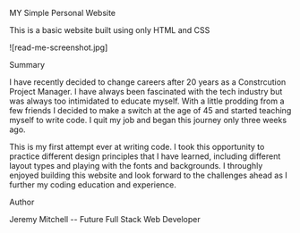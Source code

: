 MY Simple Personal Website 

This is a basic website built using only HTML and CSS 

![read-me-screenshot.jpg]

Summary

I have recently decided to change careers after 20 years as a Constrcution Project Manager.  I have always been fascinated with the tech industry but was always too intimidated to educate myself.  With a little prodding from a few friends I decided to make a switch at the age of 45 and started teaching myself to write code.  I quit my job and began this journey only three weeks ago.  

This is my first attempt ever at writing code.  I took this opportunity to practice different design principles that I have learned, including different layout types and playing with the fonts and backgrounds.  I throughly enjoyed building this website and look forward to the challenges ahead as I further my coding education and experience.  

Author

Jeremy Mitchell -- Future Full Stack Web Developer


